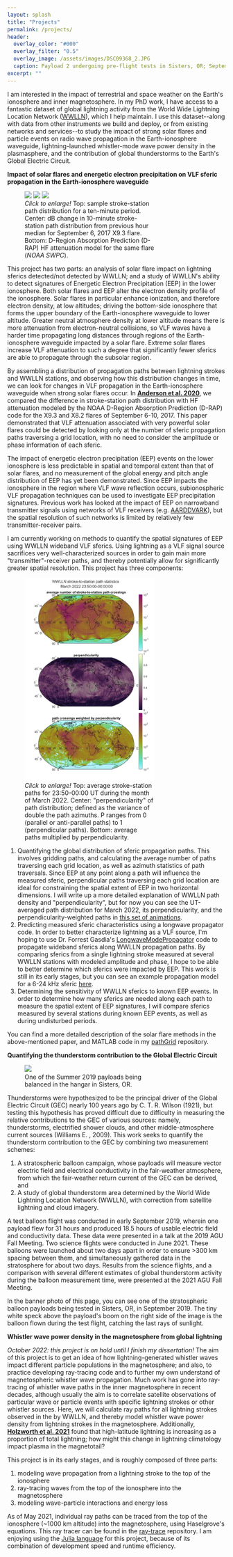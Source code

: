 ```yaml
---
layout: splash
title: "Projects"
permalink: /projects/
header:
  overlay_color: "#000"
  overlay_filter: "0.5"
  overlay_image: /assets/images/DSC09368_2.JPG
  caption: Payload 2 undergoing pre-flight tests in Sisters, OR; September 2019
excerpt: ""
---
```


I am interested in the impact of terrestrial and space weather on the Earth's ionosphere and inner magnetosphere.  In my PhD work, I have access to a fantastic dataset of global lightning activity from the World Wide Lightning Location Network ([WWLLN](https://wwlln.net/)), which I help maintain.  I use this dataset--along with data from other instruments we build and deploy, or from existing networks and services--to study the impact of strong solar flares and particle events on radio wave propagation in the Earth-ionosphere waveguide, lightning-launched whistler-mode wave power density in the plasmasphere, and the contribution of global thunderstorms to the Earth's Global Electric Circuit.

**Impact of solar flares and energetic electron precipitation on VLF sferic propagation in the Earth-ionosphere waveguide**

<figure class="triple" style="width: 300px" class="align-right">
    <a href="{{ site.url }}{{ site.baseurl }}/assets/images/20170906_log_grid_cross_10m_sample.png"><img src="{{ site.url }}{{ site.baseurl }}/assets/images/20170906_log_grid_cross_10m_sample.png"></a>
    <a href="{{ site.url }}{{ site.baseurl }}/assets/images/20170906_atten_redblue.png"><img src="{{ site.url }}{{ site.baseurl }}/assets/images/20170906_atten_redblue.png"></a>
    <a href="{{ site.url }}{{ site.baseurl }}/assets/images/blackoutmap_20170906.jpg"><img src="{{ site.url }}{{ site.baseurl }}/assets/images/blackoutmap_20170906.jpg"></a>
    <figcaption><i>Click to enlarge!</i>  Top: sample stroke-station path distribution for a ten-minute period.  Center: dB change in 10-minute stroke-station path distribution from previous hour median for September 6, 2017 X9.3 flare.  Bottom: D-Region Absorption Prediction (D-RAP) HF attenuation model for the same flare (<i>NOAA SWPC</i>).</figcaption>
</figure>

This project has two parts: an analysis of solar flare impact on lightning sferics detected/not detected by WWLLN; and a study of WWLLN's ability to detect signatures of Energetic Electron Precipitation (EEP) in the lower ionosphere.  Both solar flares and EEP alter the electron density profile of the ionosphere.  Solar flares in particular enhance ionization, and therefore electron density, at low altitudes; driving the bottom-side ionosphere that forms the upper boundary of the Earth-ionosphere waveguide to lower altitude.  Greater neutral atmosphere density at lower altitude means there is more attenuation from electron-neutral collisions, so VLF waves have a harder time propagating long distances through regions of the Earth-ionosphere waveguide impacted by a solar flare.  Extreme solar flares increase VLF attenuation to such a degree that significantly fewer sferics are able to propagate through the subsolar region.

By assembling a distribution of propagation paths between lightning strokes and WWLLN stations, and observing how this distribution changes in time, we can look for changes in VLF propagation in the Earth-ionosphere waveguide when strong solar flares occur. In [**Anderson et al. 2020**](https://doi.org/10.1029/2019SW002408), we compared the difference in stroke-station path distribution with HF attenuation modeled by the NOAA D-Region Absorption Prediction (D-RAP) code for the X9.3 and X8.2 flares of September 6-10, 2017.  This paper demonstrated that VLF attenuation associated with very powerful solar flares could be detected by looking only at the number of sferic propagation paths traversing a grid location, with no need to consider the amplitude or phase information of each sferic.  

The impact of energetic electron precipitation (EEP) events on the lower ionosphere is less predictable in spatial and temporal extent than that of solar flares, and no measurement of the global energy and pitch angle distribution of EEP has yet been demonstrated.  Since EEP impacts the ionosphere in the region where VLF wave reflection occurs, subionospheric VLF propagation techniques can be used to investigate EEP precipitation signatures.  Previous work has looked at the impact of EEP on narrowband transmitter signals using networks of VLF receivers (e.g. [AARDDVARK](http://www.physics.otago.ac.nz/space/AARDDVARK_homepage.htm)), but the spatial resolution of such networks is limited by relatively few transmitter-receiver pairs.

I am currently working on methods to quantify the spatial signatures of EEP using WWLLN wideband VLF sferics.  Using lightning as a VLF signal source sacrifices very well-characterized sources in order to gain main more "transmitter"-receiver paths, and thereby potentially allow for significantly greater spatial resolution.  This project has three components:

<figure style="width: 300px" class="align-right">
    <a href="https://github.com/andersontodds/pathGrid/blob/master/average_paths_perp_weighted_202203_2350.jpg"><img src="https://github.com/andersontodds/pathGrid/blob/master/average_paths_perp_weighted_202203_2350.jpg"></a>
    <figcaption><i>Click to enlarge!</i>  Top: average stroke-station paths for 23:50-00:00 UT during the month of March 2022.  Center: "perpendicularity" of path distribution; defined as the variance of double the path azimuths.  P ranges from 0 (parallel or anti-parallel paths) to 1 (perpendicular paths).  Bottom: average paths multiplied by perpendicularity.</figcaption>
</figure>

1. Quantifying the global distribution of sferic propagation paths.  This involves gridding paths, and calculating the average number of paths traversing each grid location, as well as azimuth statistics of path traversals.  Since EEP at any point along a path will influence the measured sferic, perpendicular paths traversing each grid location are ideal for constraining the spatial extent of EEP in two horizontal dimensions.  I will write up a more detailed explanation of WWLLN path density and "perpendicularity", but for now you can see the UT-averaged path distribution for March 2022, its perpendicularity, and the perpendicularity-weighted paths in [this set of animations](https://github.com/andersontodds/pathGrid/blob/master/animations/average_paths_perp_weighted_202203.gif).
2. Predicting measured sferic characteristics using a longwave propagator code.  In order to better characterize lightning as a VLF source, I'm hoping to use Dr. Forrest Gasdia's [LongwaveModePropagator](https://github.com/fgasdia/LongwaveModePropagator.jl) code to propagate wideband sferics along WWLLN propagation paths.  By comparing sferics from a single lightning stroke measured at several WWLLN stations with modeled amplitude and phase, I hope to be able to better determine which sferics were impacted by EEP.  This work is still in its early stages, but you can see an example propagation model for a 6-24 kHz sferic [here](https://raw.githubusercontent.com/andersontodds/longwave/master/LSIpath_segments_amp_phase_freq_6-24.png).
3. Determining the sensitivity of WWLLN sferics to known EEP events.  In order to determine how many sferics are needed along each path to measure the spatial extent of EEP signatures, I will compare sferics measured by several stations during known EEP events, as well as during undisturbed periods.

You can find a more detailed description of the solar flare methods in the above-mentioned paper, and MATLAB code in my [pathGrid](https://github.com/andersontodds/pathGrid) repository.


**Quantifying the thunderstorm contribution to the Global Electric Circuit**

<figure style="width: 300px" class="align-right">
    <a href="{{ site.url }}{{ site.baseurl }}/assets/images/payload_hangar.jpg"><img src="{{ site.url }}{{ site.baseurl }}/assets/images/payload_hangar.jpg"></a>
    <figcaption>One of the Summer 2019 payloads being balanced in the hangar in Sisters, OR.</figcaption>
</figure>

Thunderstorms were hypothesized to be the principal driver of the Global Electric Circuit (GEC) nearly 100 years ago by C. T. R. Wilson (1921), but testing this hypothesis has proved difficult due to difficulty in measuring the relative contributions to the GEC of various sources: namely, thunderstorms, electrified shower clouds, and other middle-atmosphere current sources (Williams E. , 2009). This work seeks to quantify the thunderstorm contribution to the GEC by combining two measurement schemes:
 1. A stratospheric balloon campaign, whose payloads will measure vector electric field and electrical conductivity in the fair-weather atmosphere, from which the fair-weather return current of the GEC can be derived, and
 2. A study of global thunderstorm area determined by the World Wide Lightning Location Network (WWLLN), with correction from satellite lightning and cloud imagery.

A test balloon flight was conducted in early September 2019, wherein one payload flew for 31 hours and produced 18.5 hours of usable electric field and conductivity data.  These data were presented in a talk at the 2019 AGU Fall Meeting.  Two science flights were conducted in June 2021.  These balloons were launched about two days apart in order to ensure >300 km spacing between them, and simultaneously gathered data in the stratosphere for about two days.  Results from the science flights, and a comparison with several different estimates of global thunderstorm activity during the balloon measurement time, were presented at the 2021 AGU Fall Meeting.

In the banner photo of this page, you can see one of the stratospheric balloon payloads being tested in Sisters, OR, in September 2019.  The tiny white speck above the payload's boom on the right side of the image is the balloon flown during the test flight, catching the last rays of sunlight.


**Whistler wave power density in the magnetosphere from global lightning**

*October 2022: this project is on hold until I finish my dissertation!* The aim of this project is to get an idea of how lightning-generated whistler waves impact different particle populations in the magnetosphere; and also, to practice developing ray-tracing code and to further my own understand of magnetospheric whistler wave propagation.  Much work has gone into ray-tracing of whistler wave paths in the inner magnetosphere in recent decades, although usually the aim is to correlate satellite observations of particular wave or particle events with specific lightning strokes or other whistler sources.  Here, we will calculate ray paths for all lightning strokes observed in the by WWLLN, and thereby model whistler wave power density from lightning strokes in the magnetosphere.  Additionally, [**Holzworth et al. 2021**](https://doi.org/10.1029/2020GL091366) found that high-latitude lightning is increasing as a proportion of total lightning; how might this change in lightning climatology impact plasma in the magnetotail?

This project is in its early stages, and is roughly composed of three parts:
 1. modeling wave propagation from a lightning stroke to the top of the ionosphere
 2. ray-tracing waves from the top of the ionosphere into the magnetosphere
 3. modeling wave-particle interactions and energy loss
 
As of May 2021, individual ray paths can be traced from the top of the ionosphere (~1000 km altitude) into the magnetosphere, using Haselgrove's equations.  This ray tracer can be found in the [ray-trace](github.com/andersontodds/ray-trace) repository.  I am enjoying using the [Julia language](https://julialang.org/) for this project, because of its combination of development speed and runtime efficiency.
